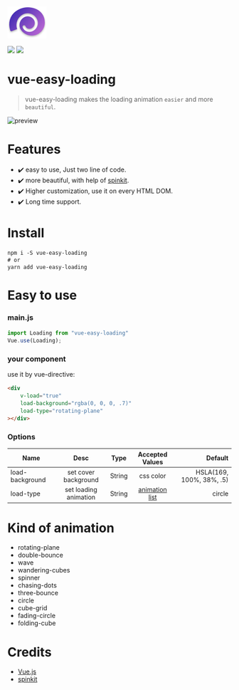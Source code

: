 

![](./static/icon.png)

![](https://img.shields.io/npm/v/npm.svg) ![](https://img.shields.io/cocoapods/l/AFNetworking.svg)



# vue-easy-loading

> vue-easy-loading makes the loading animation <code>easier</code> and more <code>beautiful</code>. 

![preview](./static/preview.gif)



# Features

- ✔️ easy to use, Just two line of code.
- ✔️ more beautiful, with help of [spinkit](https://github.com/tobiasahlin/SpinKit).
- ✔️ Higher customization, use it on every HTML DOM.
- ✔️ Long time support.

# Install

```shell
npm i -S vue-easy-loading
# or
yarn add vue-easy-loading
```



# Easy to use

### main.js

```javascript
import Loading from "vue-easy-loading"
Vue.use(Loading);
```

###  your component

use it by vue-directive:

```html
<div 
    v-load="true"
    load-background="rgba(0, 0, 0, .7)"
    load-type="rotating-plane"
></div>
```


### Options
| Name | Desc | Type | Accepted Values | Default |
|- | :-: | :-: | :-:|  -: |
|load-background | set cover background | String | css color | HSLA(169, 100%, 38%, .5)|
|load-type | set loading animation | String | <a href="#list">animation list</a> | circle|



<h1 id="list">Kind of animation</h1>

- rotating-plane
- double-bounce
- wave
- wandering-cubes
- spinner
- chasing-dots
- three-bounce
- circle
- cube-grid
- fading-circle
- folding-cube



# Credits

- [Vue.js](https://github.com/vuejs/vue)
- [spinkit](https://github.com/tobiasahlin/SpinKit)
